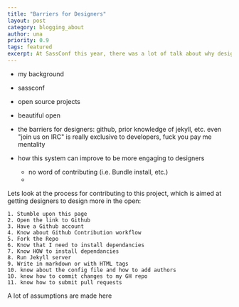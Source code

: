 ```yaml
---
title: "Barriers for Designers"
layout: post
category: blogging_about
author: una
priority: 0.9
tags: featured
excerpt: At SassConf this year, there was a lot of talk about why designers don't contribute to open source, and how we can start to influence change.
---
```


- my background

- sassconf

- open source projects
- beautiful open

- the barriers for designers: github, prior knowledge of jekyll, etc. even "join us on IRC" is really exclusive to developers, fuck you pay me mentality

- how this system can improve to be more engaging to designers
	- no word of contributing (i.e. Bundle install, etc.)
	- 

Lets look at the process for contributing to this project, which is aimed at getting designers to design more in the open: 

	1. Stumble upon this page
	2. Open the link to Github
	3. Have a Github account
	4. Know about Github Contribution workflow
	5. Fork the Repo
	6. Know that I need to install dependancies 
	7. Know HOW to install dependancies
	8. Run Jekyll server
	9. Write in markdown or with HTML tags
	10. know about the config file and how to add authors
	10. know how to commit changes to my GH repo
	11. know how to submit pull requests

A lot of assumptions are made here
